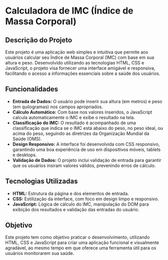 # Calculadora de IMC (Índice de Massa Corporal)

## Descrição do Projeto

Este projeto é uma aplicação web simples e intuitiva que permite aos usuários calcular seu Índice de Massa Corporal (IMC) com base em sua altura e peso. Desenvolvido utilizando as tecnologias HTML, CSS e JavaScript, o projeto visa fornecer uma interface amigável e responsiva, facilitando o acesso a informações essenciais sobre a saúde dos usuários.

## Funcionalidades

- **Entrada de Dados:** O usuário pode inserir sua altura (em metros) e peso (em quilogramas) nos campos apropriados.
- **Cálculo Automático:** Com base nos valores inseridos, o JavaScript calcula automaticamente o IMC e exibe o resultado na tela.
- **Classificação do IMC:** O resultado é acompanhado de uma classificação que indica se o IMC está abaixo do peso, no peso ideal, ou acima do peso, seguindo as diretrizes da Organização Mundial da Saúde (OMS).
- **Design Responsivo:** A interface foi desenvolvida com CSS responsivo, garantindo uma boa experiência de uso em dispositivos móveis, tablets e desktops.
- **Validação de Dados:** O projeto inclui validação de entrada para garantir que os usuários insiram valores válidos, prevenindo erros de cálculo.

## Tecnologias Utilizadas

- **HTML:** Estrutura da página e dos elementos de entrada.
- **CSS:** Estilização da interface, com foco em design limpo e responsivo.
- **JavaScript:** Lógica de cálculo do IMC, manipulação do DOM para exibição dos resultados e validação das entradas do usuário.

## Objetivo

Este projeto tem como objetivo praticar o desenvolvimento, utilizando HTML, CSS e JavaScript para criar uma aplicação funcional e visualmente agradável, ao mesmo tempo em que oferece uma ferramenta útil para os usuários monitorarem sua saúde.
